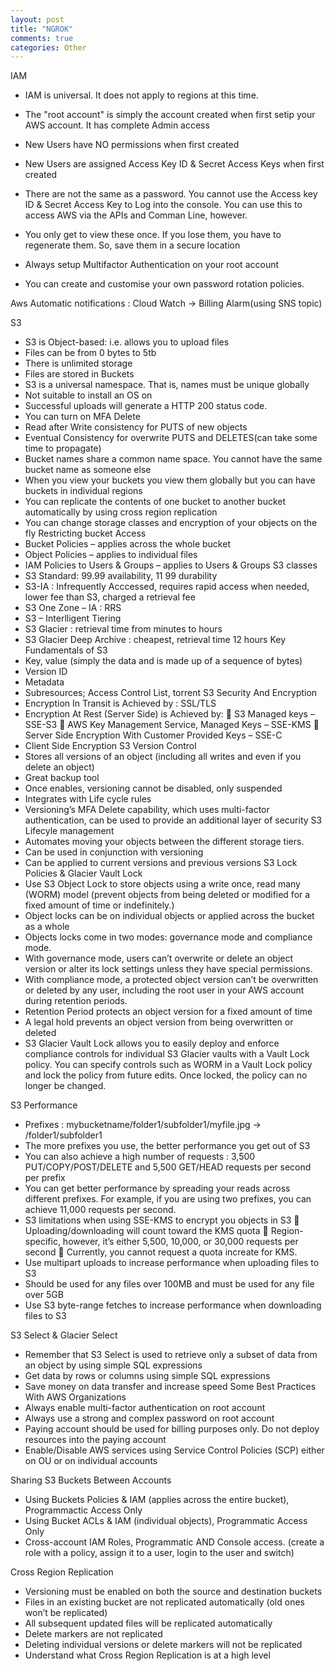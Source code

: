 ```yaml
---
layout: post
title: "NGROK"
comments: true
categories: Other
---
```



IAM
- IAM is universal. It does not apply to regions at this time.
- The "root account" is simply the account created when first setip your AWS account. It has complete Admin access
- New Users have NO permissions when first created
- New Users are assigned Access Key ID & Secret Access Keys when first created
- There are not the same as a password. You cannot use the Access key ID & Secret Access Key to Log into the console. You can use this to access AWS via the APIs and Comman Line, however. 
- You only get to view these once. If you lose them, you have to regenerate them. So, save them in a secure location

- Always setup Multifactor Authentication on your root account
- You can create and customise your own password rotation policies.


Aws
Automatic notifications : Cloud Watch → Billing Alarm(using SNS topic)

S3
-	S3 is Object-based: i.e. allows you to upload files
-	Files can be from 0 bytes to 5tb
-	There is unlimited storage
-	Files are stored in Buckets
-	S3 is a universal namespace. That is, names must be unique globally
-	Not suitable to install an OS on
-	Successful uploads will generate a HTTP 200 status code.
-	You can turn on MFA Delete
-	Read after Write consistency for PUTS of new objects
-	Eventual Consistency for overwrite PUTS and DELETES(can take some time to propagate)
-	Bucket names share a common name space. You cannot have the same bucket name as someone else
-	When you view your buckets you view them globally but you can have buckets in individual regions
-	You can replicate the contents of one bucket to another bucket automatically by using cross region replication
-	You can change storage classes and encryption of your objects on the fly
Restricting bucket Access
-	Bucket Policies – applies across the whole bucket
-	Object Policies – applies to individual files
-	IAM Policies to Users & Groups – applies to Users & Groups
S3 classes
-	S3 Standard: 99.99 availability, 11 99 durability
-	S3-IA : Infrequently Acccessed, requires rapid access when needed, lower fee than S3, charged a retrieval fee
-	S3 One Zone – IA : RRS
-	S3 – Interlligent Tiering
-	S3 Glacier : retrieval time from minutes to hours
-	S3 Glacier Deep Archive : cheapest, retrieval time 12 hours
Key Fundamentals of S3
-	Key, value (simply the data and is made up of a sequence of bytes)
-	Version ID 
-	Metadata
-	Subresources; Access Control List, torrent
S3 Security And Encryption
-	Encryption In Transit is Achieved by : SSL/TLS
-	Encryption At Rest (Server Side) is Achieved by: 
	S3 Managed keys – SSE-S3
	AWS Key Management Service, Managed Keys – SSE-KMS
	Server Side Encryption With Customer Provided Keys – SSE-C
-	Client Side Encryption
S3 Version Control
-	Stores all versions of an object (including all writes and even if you delete an object)
-	Great backup tool
-	Once enables, versioning cannot be disabled, only suspended
-	Integrates with Life cycle rules
-	Versioning’s MFA Delete capability, which uses multi-factor authentication, can be used to provide an additional layer of security
S3 Lifecyle management
-	Automates moving your objects between the different storage tiers.
-	Can be used in conjunction with versioning
-	Can be applied to current versions and previous versions
S3 Lock Policies & Glacier Vault Lock
-	Use S3 Object Lock to store objects using a write once, read many (WORM) model (prevent objects from being deleted or modified for a fixed amount of time or indefinitely.)
-	Object locks can be on individual objects or applied across the bucket as a whole
-	Objects locks come in two modes: governance mode and compliance mode.
-	With governance mode, users can’t overwrite or delete an object version or alter its lock settings unless they have special permissions.
-	With compliance mode, a protected object version can’t be overwritten or deleted by any user, including the root user in your AWS account during retention periods.
-	Retention Period protects an object version for a fixed amount of time
-	A legal hold prevents an object version from being overwritten or deleted
-	S3 Glacier Vault Lock allows you to easily deploy and enforce compliance controls for individual S3 Glacier vaults with a Vault Lock policy. You can specify controls such as WORM in a Vault Lock policy and lock the policy from future edits. Once locked, the policy can no longer be changed. 


S3 Performance
-	Prefixes : mybucketname/folder1/subfolder1/myfile.jpg → /folder1/subfolder1
-	The more prefixes you use, the better performance you get out of S3
-	You can also achieve a high number of requests : 3,500 PUT/COPY/POST/DELETE and 5,500 GET/HEAD requests per second per prefix
-	You can get better performance by spreading your reads across different prefixes. For example, if you are using two prefixes, you can achieve 11,000 requests per second.
-	S3 limitations when using SSE-KMS to encrypt you objects in S3
	Uploading/downloading will count toward the KMS quota
	Region-specific, however, it’s either 5,500, 10,000, or 30,000 requests per second
	Currently, you cannot request a quota increate for KMS.
-	Use multipart uploads to increase performance when uploading files to S3
-	Should be used for any files over 100MB and must be used for any file over 5GB
-	Use S3 byte-range fetches to increase performance when downloading files to S3

S3 Select & Glacier Select 
-	Remember that S3 Select is used to retrieve only a subset of data from an object by using simple SQL expressions
-	Get data by rows or columns using simple SQL expressions
-	Save money on data transfer and increase speed
Some Best Practices With AWS Organizations
-	Always enable multi-factor authentication on root account
-	Always use a strong and complex password on root account
-	Paying account should be used for billing purposes only. Do not deploy resources into the paying account
-	Enable/Disable AWS services using Service Control Policies (SCP) either on OU or on individual accounts

Sharing S3 Buckets Between Accounts
-	Using Buckets Policies & IAM (applies across the entire bucket), Programmactic Access Only
-	Using Bucket ACLs & IAM (individual objects), Programmatic Access Only
-	Cross-account IAM Roles, Programmatic AND Console access. (create a role with a policy, assign it to a user, login to the user and switch)

Cross Region Replication
-	Versioning must be enabled on both the source and destination buckets
-	Files in an existing bucket are not replicated automatically (old ones won’t be replicated)
-	All subsequent updated files will be replicated automatically
-	Delete markers are not replicated
-	Deleting individual versions or delete markers will not be replicated
-	Understand what Cross Region Replication is at a high level
